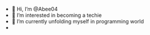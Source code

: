 - 👋 Hi, I’m @Abee04
- 👀 I’m interested in becoming a techie
- 🌱 I’m currently unfolding myself in programming world
- 


<!---
Abee04/Abee04 is a ✨ special ✨ repository because its `README.md` (this file) appears on your GitHub profile.
You can click the Preview link to take a look at your changes.
--->

